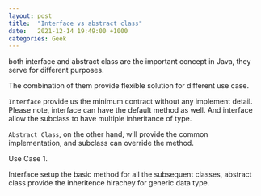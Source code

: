 ```yaml
---
layout: post
title:  "Interface vs abstract class"
date:   2021-12-14 19:49:00 +1000
categories: Geek
---
```


both interface and abstract class are the important concept in Java, they serve for different purposes.

The combination of them provide flexible solution for different use case.

`Interface` provide us the minimum contract without any implement detail. Please note, interface can have the default method as well. And interface allow the subclass to have multiple inheritance of type.

`Abstract Class`, on the other hand, will provide the common implementation, and subclass can override the method.

Use Case 1.

Interface setup the basic method for all the subsequent classes, abstract class provide the inheritence hirachey for generic data type.
  


